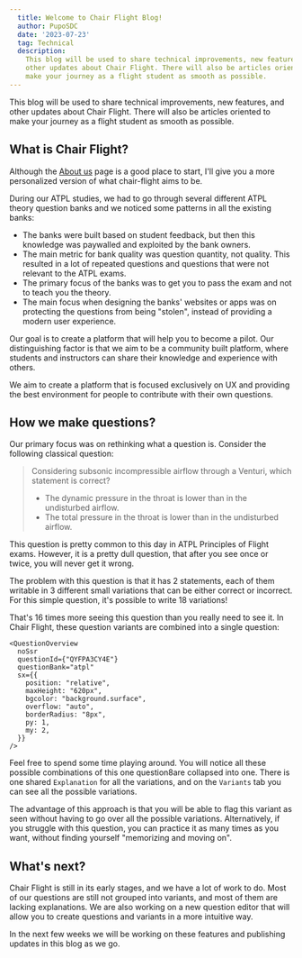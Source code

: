 ```yaml
---
  title: Welcome to Chair Flight Blog!
  author: PupoSDC
  date: '2023-07-23'
  tag: Technical
  description: 
    This blog will be used to share technical improvements, new features, and
    other updates about Chair Flight. There will also be articles oriented to,
    make your journey as a flight student as smooth as possible.
---
```


This blog will be used to share technical improvements, new features, and
other updates about Chair Flight. There will also be articles oriented to make
your journey as a flight student as smooth as possible.

## What is Chair Flight?

Although the [About us](/articles/about-us) page is a good place to start, I'll
give you a more personalized version of what chair-flight aims to be.

During our ATPL studies, we had to go through several different ATPL theory
question banks and we noticed some patterns in all the existing banks:

- The banks were built based on student feedback, but then this knowledge was
  paywalled and exploited by the bank owners.
- The main metric for bank quality was question quantity, not quality. This
  resulted in a lot of repeated questions and questions that were not relevant
  to the ATPL exams.
- The primary focus of the banks was to get you to pass the exam and not to
  teach you the theory.
- The main focus when designing the banks' websites or apps was on protecting
  the questions from being "stolen", instead of providing a modern user experience.

Our goal is to create a platform that will help you to become a pilot. Our
distinguishing factor is that we aim to be a community built platform, where
students and instructors can share their knowledge and experience with others.

We aim to create a platform that is focused exclusively on UX and providing the
best environment for people to contribute with their own questions.

## How we make questions?

Our primary focus was on rethinking what a question is. Consider the following
classical question:

> Considering subsonic incompressible airflow through a Venturi, which statement is correct?
>
> - The dynamic pressure in the throat is lower than in the undisturbed airflow.
> - The total pressure in the throat is lower than in the undisturbed airflow.

This question is pretty common to this day in ATPL Principles of Flight exams.
However, it is a pretty dull question, that after you see once or twice, you will
never get it wrong.

The problem with this question is that it has 2 statements, each of them
writable in 3 different small variations that can be either correct or
incorrect. For this simple question, it's possible to write 18 variations!

That's 16 times more seeing this question than you really need to see it. In
Chair Flight, these question variants are combined into a single question:

```tsx eval
<QuestionOverview
  noSsr
  questionId={"QYFPA3CY4E"}
  questionBank="atpl"
  sx={{
    position: "relative",
    maxHeight: "620px",
    bgcolor: "background.surface",
    overflow: "auto",
    borderRadius: "8px",
    py: 1,
    my: 2,
  }}
/>
```

Feel free to spend some time playing around. You will notice all these possible
combinations of this one question8are collapsed into one. There is one shared
`Explanation` for all the variations, and on the `Variants` tab you can see all
the possible variations.

The advantage of this approach is that you will be able to flag this variant as
seen without having to go over all the possible variations. Alternatively, if
you struggle with this question, you can practice it as many times as you want,
without finding yourself "memorizing and moving on".

## What's next?

Chair Flight is still in its early stages, and we have a lot of work to do. Most
of our questions are still not grouped into variants, and most of them are lacking
explanations. We are also working on a new question editor that will allow you to
create questions and variants in a more intuitive way.

In the next few weeks we will be working on these features and publishing updates
in this blog as we go.
